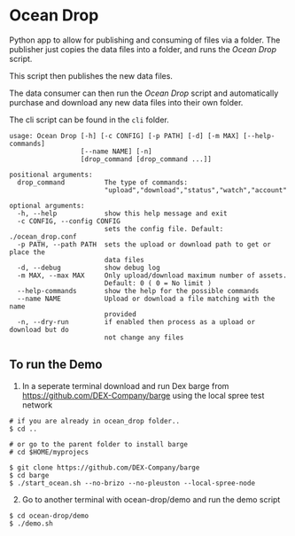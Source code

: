 # Ocean Drop

Python app to allow for publishing and consuming of files via a folder.
The publisher just copies the data files into a folder, and runs the
*Ocean Drop* script.

This script then publishes the new data files.

The data consumer can then run the *Ocean Drop* script and automatically
purchase and download any new data files into their own folder.

The cli script can be found in the `cli` folder.


```
usage: Ocean Drop [-h] [-c CONFIG] [-p PATH] [-d] [-m MAX] [--help-commands]
                  [--name NAME] [-n]
                  [drop_command [drop_command ...]]

positional arguments:
  drop_command          The type of commands:
                        "upload","download","status","watch","account"

optional arguments:
  -h, --help            show this help message and exit
  -c CONFIG, --config CONFIG
                        sets the config file. Default: ./ocean_drop.conf
  -p PATH, --path PATH  sets the upload or download path to get or place the
                        data files
  -d, --debug           show debug log
  -m MAX, --max MAX     Only upload/download maximum number of assets.
                        Default: 0 ( 0 = No limit )
  --help-commands       show the help for the possible commands
  --name NAME           Upload or download a file matching with the name
                        provided
  -n, --dry-run         if enabled then process as a upload or download but do
                        not change any files
```

## To run the Demo


1. In a seperate terminal download and run Dex barge from https://github.com/DEX-Company/barge using the local spree test network

```
# if you are already in ocean_drop folder..
$ cd ..

# or go to the parent folder to install barge
# cd $HOME/myprojecs

$ git clone https://github.com/DEX-Company/barge
$ cd barge
$ ./start_ocean.sh --no-brizo --no-pleuston --local-spree-node
```

2. Go to another terminal with ocean-drop/demo and run the demo script
```
$ cd ocean-drop/demo
$ ./demo.sh
```

